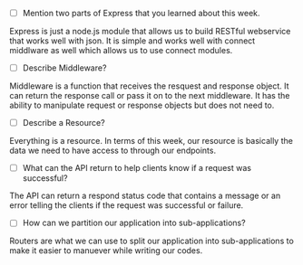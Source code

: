 - [ ] Mention two parts of Express that you learned about this week.

Express is just a node.js module that allows us to build RESTful webservice that works well with json. It is simple and works well with connect middlware as well which allows us to use connect modules.

- [ ] Describe Middleware?

Middleware is a function that receives the resquest and response object. It can return the response call or pass it on to the next middleware. It has the ability to manipulate request or response objects but does not need to.

- [ ] Describe a Resource?

Everything is a resource. In terms of this week, our resource is basically the data we need to have access to through our endpoints.

- [ ] What can the API return to help clients know if a request was successful?

The API can return a respond status code that contains a message or an error telling the clients if the request was successful or failure.

- [ ] How can we partition our application into sub-applications?

Routers are what we can use to split our application into sub-applications to make it easier to manuever while writing our codes.